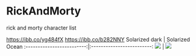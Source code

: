 # RickAndMorty
rick and morty character list

https://ibb.co/yg484fX
https://ibb.co/b282NNY
Solarized dark             |  Solarized Ocean
:-------------------------:|:-------------------------:
![](https://ibb.co/yg484fX)  |  ![](https://ibb.co/b282NNY)
